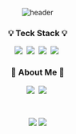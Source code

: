 <div align="center">

![header](https://capsule-render.vercel.app/api?type=waving&color=timeauto&height=300&section=header&text=Have%20a%20good%20one!&fontColor=fcba03&fontSize=90)

<h3 align="center">💡 Teck Stack 💡</h3>
<p align="center">
    <img src="https://img.shields.io/badge/HTML5-E34F26?style=flat&logo=HTML5&logoColor=white"/></a>&nbsp
    <img src="https://img.shields.io/badge/Tailwind CSS-06B6D4?style=flat&logo=Tailwind CSS&logoColor=white"/></a>&nbsp
    <img src="https://img.shields.io/badge/JavaScript-F7DF1E?style=flat&logo=JavaScript&logoColor=white"/></a>&nbsp
    <img src="https://img.shields.io/badge/React-61DAFB?style=flat&logo=React&logoColor=white"/></a>&nbsp
</p>

<h3 align="center"> 🎳 About Me 🎳 </h3>
<p align="center">
     <a href="https://velog.io/@keem-hyun"><img src="https://img.shields.io/badge/Velog-11B48A?style=flat&logo=Vimeo&logoColor=white&link=https://velog.io/@keem-hyun"/></a>&nbsp
     <a href="https://www.instagram.com/keem_hyun/"><img src="https://img.shields.io/badge/Instagram-E4405F?style=flat&logo=Instagram&logoColor=white&link=https://www.instagram.com/keem_hyun/"/></a>&nbsp

</p>

<br>

![](https://github.com/keem-hyun/github-stats-transparent/blob/output/generated/overview.svg)
![](https://github.com/keem-hyun/github-stats-transparent/blob/output/generated/languages.svg)

</div>
